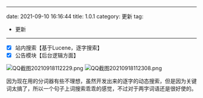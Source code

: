  ---
date: 2021-09-10 16:16:44
title: 1.0.1
category: 更新
tag:
  - 更新
---
- [x] 站内搜索【基于Lucene，逐字搜索】
- [x] 公告模块【后台逻辑方面】

![QQ截图20210918112229.png](https://www.leyuna.xyz/image/2021-09-18/QQ截图20210918112229.png)
![QQ截图20210918112308.png](https://www.leyuna.xyz/image/2021-09-18/QQ截图20210918112308.png)

因为现在用的分词器有些不理想，虽然开发出来的逐字的动态搜索，但是因为关键词太搞了，所以一个句子上词搜索乖乖的感觉，不过对于两字词语还是很好使的。
